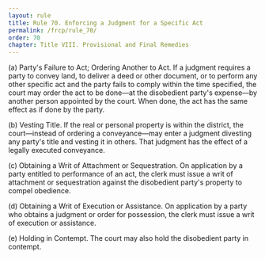 ```yaml
---
layout: rule
title: Rule 70. Enforcing a Judgment for a Specific Act
permalink: /frcp/rule_70/
order: 70
chapter: Title VIII. Provisional and Final Remedies
---
```


(a) Party's Failure to Act; Ordering Another to Act. If a judgment requires a party to convey land, to deliver a deed or other document, or to perform any other specific act and the party fails to comply within the time specified, the court may order the act to be done—at the disobedient party's expense—by another person appointed by the court. When done, the act has the same effect as if done by the party.


(b) Vesting Title. If the real or personal property is within the district, the court—instead of ordering a conveyance—may enter a judgment divesting any party's title and vesting it in others. That judgment has the effect of a legally executed conveyance.


(c) Obtaining a Writ of Attachment or Sequestration. On application by a party entitled to performance of an act, the clerk must issue a writ of attachment or sequestration against the disobedient party's property to compel obedience.


(d) Obtaining a Writ of Execution or Assistance. On application by a party who obtains a judgment or order for possession, the clerk must issue a writ of execution or assistance.


(e) Holding in Contempt. The court may also hold the disobedient party in contempt.
